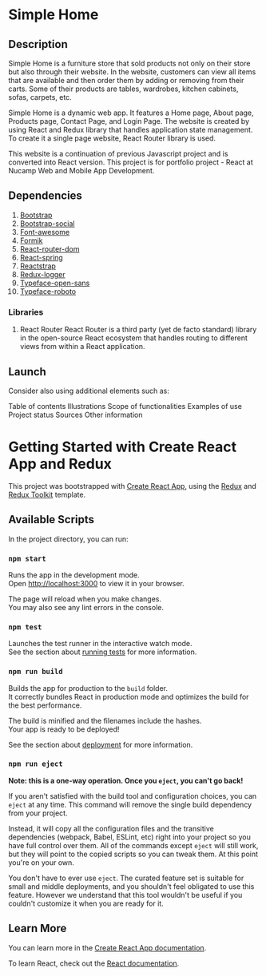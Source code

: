# Simple Home

## Description

Simple Home is a furniture store that sold products not only on their store but also through their website. In the website, customers can view all items that are available and then order them by adding or removing from their carts. Some of their products are tables, wardrobes, kitchen cabinets, sofas, carpets, etc. 

Simple Home is a dynamic web app. It features a Home page, About page, Products page, Contact Page, and Login Page. The website is created by using React and Redux library that handles application state management. To create it a single page website, React Router library is used. 

This website is a continuation of previous Javascript project and is converted into React version. This project is for portfolio project - React at Nucamp Web and Mobile App Development.

## Dependencies

1. [Bootstrap](https://www.npmjs.com/package/bootstrap)
2. [Bootstrap-social](https://www.npmjs.com/package/bootstrap-social)
3. [Font-awesome](https://www.npmjs.com/package/font-awesome)
4. [Formik](https://www.npmjs.com/package/formik)
5. [React-router-dom](https://www.npmjs.com/package/react-router-dom)
6. [React-spring](https://www.npmjs.com/package/react-spring)
7. [Reactstrap](https://www.npmjs.com/package/reactstrap)
8. [Redux-logger](https://www.npmjs.com/package/redux-logger)
9. [Typeface-open-sans](https://www.npmjs.com/package/typeface-open-sans)
10. [Typeface-roboto](https://www.npmjs.com/package/typeface-roboto)

### Libraries

1. React Router
React Router is a third party (yet de facto standard) library in the open-source React ecosystem that handles routing to different views from within a React application.


## Launch

Consider also using additional elements such as: 

Table of contents
Illustrations
Scope of functionalities 
Examples of use
Project status 
Sources
Other information

# Getting Started with Create React App and Redux

This project was bootstrapped with [Create React App](https://github.com/facebook/create-react-app), using the [Redux](https://redux.js.org/) and [Redux Toolkit](https://redux-toolkit.js.org/) template.

## Available Scripts

In the project directory, you can run:

### `npm start`

Runs the app in the development mode.\
Open [http://localhost:3000](http://localhost:3000) to view it in your browser.

The page will reload when you make changes.\
You may also see any lint errors in the console.

### `npm test`

Launches the test runner in the interactive watch mode.\
See the section about [running tests](https://facebook.github.io/create-react-app/docs/running-tests) for more information.

### `npm run build`

Builds the app for production to the `build` folder.\
It correctly bundles React in production mode and optimizes the build for the best performance.

The build is minified and the filenames include the hashes.\
Your app is ready to be deployed!

See the section about [deployment](https://facebook.github.io/create-react-app/docs/deployment) for more information.

### `npm run eject`

**Note: this is a one-way operation. Once you `eject`, you can't go back!**

If you aren't satisfied with the build tool and configuration choices, you can `eject` at any time. This command will remove the single build dependency from your project.

Instead, it will copy all the configuration files and the transitive dependencies (webpack, Babel, ESLint, etc) right into your project so you have full control over them. All of the commands except `eject` will still work, but they will point to the copied scripts so you can tweak them. At this point you're on your own.

You don't have to ever use `eject`. The curated feature set is suitable for small and middle deployments, and you shouldn't feel obligated to use this feature. However we understand that this tool wouldn't be useful if you couldn't customize it when you are ready for it.

## Learn More

You can learn more in the [Create React App documentation](https://facebook.github.io/create-react-app/docs/getting-started).

To learn React, check out the [React documentation](https://reactjs.org/).
